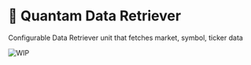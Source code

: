 # 🔭 Quantam Data Retriever
Configurable Data Retriever unit that fetches market, symbol, ticker data

![WIP](https://img.shields.io/badge/%20%F0%9F%9A%A7%20-Work%20in%20progress-important)

